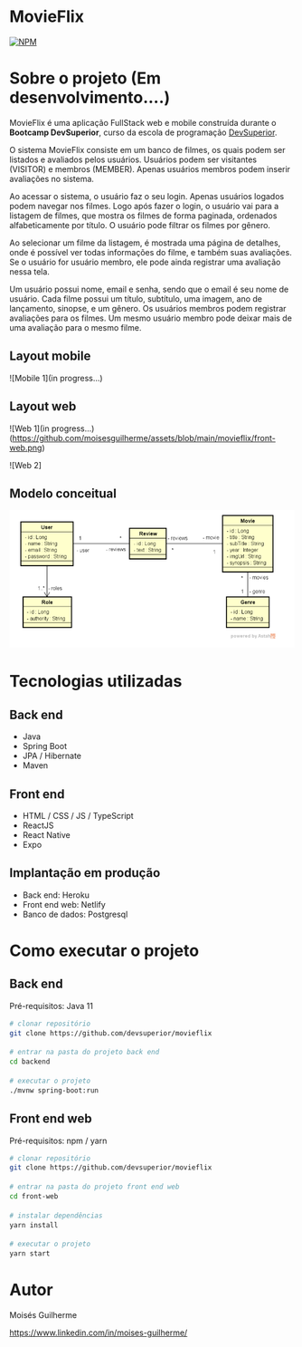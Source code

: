 # MovieFlix
[![NPM](https://img.shields.io/npm/l/react)](https://github.com/moisesguilherme/movieflix/blob/main/LICENSE) 

# Sobre o projeto (Em desenvolvimento....)

MovieFlix é uma aplicação FullStack web e mobile construída durante o **Bootcamp DevSuperior**, curso da escola de programação [DevSuperior](https://devsuperior.com "Site da DevSuperior").


O sistema MovieFlix consiste em um banco de filmes, os quais podem ser listados e avaliados pelos usuários. Usuários podem ser visitantes (VISITOR) e membros (MEMBER). Apenas usuários membros podem inserir avaliações no sistema.

Ao acessar o sistema, o usuário faz o seu login. Apenas usuários logados podem navegar nos filmes. Logo após fazer o login, o usuário vai para a listagem de filmes, que mostra os filmes de forma paginada, ordenados alfabeticamente por título. O usuário pode filtrar os filmes por gênero.

Ao selecionar um filme da listagem, é mostrada uma página de detalhes, onde é possível ver todas informações do filme, e também suas avaliações. Se o usuário for usuário membro, ele pode ainda registrar uma avaliação nessa tela.

Um usuário possui nome, email e senha, sendo que o email é seu nome de usuário. Cada filme possui um título, subtítulo, uma imagem, ano de lançamento, sinopse, e um gênero. Os usuários membros podem registrar avaliações para os filmes. Um mesmo usuário membro pode deixar mais de uma avaliação para o mesmo filme.



## Layout mobile 
![Mobile 1](in progress...)

## Layout web
![Web 1](in progress...) (https://github.com/moisesguilherme/assets/blob/main/movieflix/front-web.png) 

![Web 2]

## Modelo conceitual
![Modelo Conceitual](https://github.com/moisesguilherme/assets/blob/main/movieflix/modelo-conceitual.png)

# Tecnologias utilizadas
## Back end
- Java
- Spring Boot
- JPA / Hibernate
- Maven
## Front end
- HTML / CSS / JS / TypeScript
- ReactJS
- React Native
- Expo
## Implantação em produção
- Back end: Heroku
- Front end web: Netlify
- Banco de dados: Postgresql

# Como executar o projeto

## Back end
Pré-requisitos: Java 11

```bash
# clonar repositório
git clone https://github.com/devsuperior/movieflix

# entrar na pasta do projeto back end
cd backend

# executar o projeto
./mvnw spring-boot:run
```

## Front end web
Pré-requisitos: npm / yarn

```bash
# clonar repositório
git clone https://github.com/devsuperior/movieflix

# entrar na pasta do projeto front end web
cd front-web

# instalar dependências
yarn install

# executar o projeto
yarn start
```

# Autor

Moisés Guilherme

https://www.linkedin.com/in/moises-guilherme/
